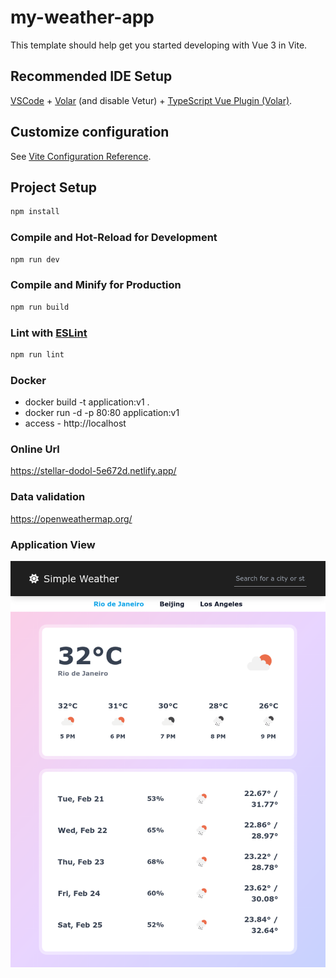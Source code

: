 # my-weather-app

This template should help get you started developing with Vue 3 in Vite.

## Recommended IDE Setup

[VSCode](https://code.visualstudio.com/) + [Volar](https://marketplace.visualstudio.com/items?itemName=Vue.volar) (and disable Vetur) + [TypeScript Vue Plugin (Volar)](https://marketplace.visualstudio.com/items?itemName=Vue.vscode-typescript-vue-plugin).

## Customize configuration

See [Vite Configuration Reference](https://vitejs.dev/config/).

## Project Setup

```sh
npm install
```

### Compile and Hot-Reload for Development

```sh
npm run dev
```

### Compile and Minify for Production

```sh
npm run build
```

### Lint with [ESLint](https://eslint.org/)

```sh
npm run lint
```

### Docker

* docker build -t application:v1 . 
* docker run -d -p 80:80 application:v1
* access - http://localhost

### Online Url
https://stellar-dodol-5e672d.netlify.app/

### Data validation 
https://openweathermap.org/

### Application View 
![Application View](https://github.com/sourabhsurana1008/my-weather-app/blob/main/my-weather-app.png)
